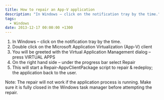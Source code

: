 ```yaml
---
title: How to repair an App-V application
description: "In Windows – click on the notification tray by the time."
tags:
  - Windows
date: 2013-12-17 00:00:00 +1300
---
```

  1. In Windows – click on the notification tray by the time.
  2. Double click on the Microsoft Application Virtualization (App-V) client
  3. You will be greeted with the Virtual Application Management dialog – press VIRTUAL APPS
  4. On the right hand side – under the progress bar select Repair
  5. This will start a Repair-AppvClientPackage script to repair & redeploy; the application back to the user.

Note: The repair will not work if the application process is running. Make sure it is fully closed in the Windows task manager before attempting the repair.
